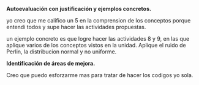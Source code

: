 **Autoevaluación con justificación y ejemplos concretos.**

yo creo que me califico un 5 en la comprension de los conceptos porque entendi todos y supe hacer las actividades propuestas.

un ejemplo concreto es que logre hacer las actividades 8 y 9, en las que aplique varios de los conceptos vistos en la unidad. Aplique el ruido de Perlin, la distribucion normal y no uniforme. 

**Identificación de áreas de mejora.**

Creo que puedo esforzarme mas para tratar de hacer los codigos yo sola.
